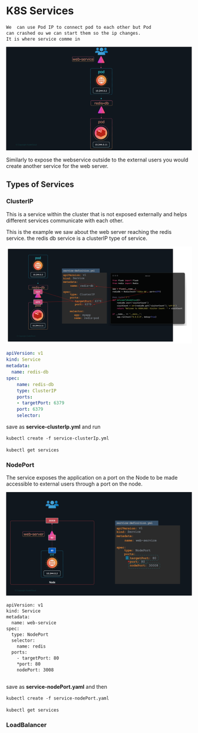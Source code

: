 # K8S Services
```text
We  can use Pod IP to connect pod to each other but Pod 
can crashed ou we can start them so the ip changes. 
It is where service comme in
```

![img.png](../assets/k8s-services.png)

Similarly to expose the webservice outside to the external users you would create
another service for the web server. 

## Types of Services 

### ClusterIP
This is a service within the cluster
that is not exposed externally and helps different services communicate with each
other. 

This is the example we saw about the web server reaching the redis service.
the redis db service is a clusterIP type of service.

![Cluster IP](../assets/k8s-service-clusterIP.png)


```yaml
apiVersion: v1
kind: Service
metadata:
  name: redis-db
spec:
    name: redis-db
    type: ClusterIP
    ports:
    - targetPort: 6379
    port: 6379
    selector:
```
save as **service-clusterIp.yml** and run 

```shell
kubectl create -f service-clusterIp.yml

kubectl get services
```

### NodePort
The service exposes the application on a port on the Node to be made accessible to external users through a port on the node.

![NodePort](../assets/service-nodePort.png)


```kubernetes helm
apiVersion: v1
kind: Service
metadata:
  name: web-service
spec:
  type: NodePort
  selector:
    name: redis
  ports:
    - targetPort: 80
    *port: 80
    nodePort: 3008
  
```

save as **service-nodePort.yaml** and then

```shell
kubectl create -f service-nodePort.yaml

kubectl get services
```

### LoadBalancer